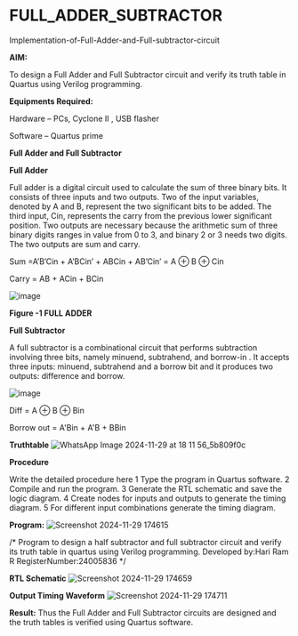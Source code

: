 # FULL_ADDER_SUBTRACTOR

Implementation-of-Full-Adder-and-Full-subtractor-circuit

**AIM:**

To design a Full Adder and Full Subtractor circuit and verify its truth table in Quartus using Verilog programming.

**Equipments Required:**

Hardware – PCs, Cyclone II , USB flasher

Software – Quartus prime

**Full Adder and Full Subtractor**

**Full Adder**

Full adder is a digital circuit used to calculate the sum of three binary bits. It consists of three inputs and two outputs. Two of the input variables, denoted by A and B, represent the two significant bits to be added. The third input, Cin, represents the carry from the previous lower significant position. Two outputs are necessary because the arithmetic sum of three binary digits ranges in value from 0 to 3, and binary 2 or 3 needs two digits. The two outputs are sum and carry.

Sum =A’B’Cin + A’BCin’ + ABCin + AB’Cin’ = A ⊕ B ⊕ Cin 

Carry = AB + ACin + BCin

![image](https://github.com/naavaneetha/FULL_ADDER_SUBTRACTOR/assets/154305477/0f30ba51-5ffb-4198-845f-18e054f675e7)

**Figure -1 FULL ADDER**

**Full Subtractor**

A full subtractor is a combinational circuit that performs subtraction involving three bits, namely minuend, subtrahend, and borrow-in . It accepts three inputs: minuend, subtrahend and a borrow bit and it produces two outputs: difference and borrow.

![image](https://github.com/naavaneetha/FULL_ADDER_SUBTRACTOR/assets/154305477/02b24f51-ab51-4304-9ad6-7b81ffc1ead5)

Diff = A ⊕ B ⊕ Bin 

Borrow out = A'Bin + A'B + BBin

**Truthtable**
![WhatsApp Image 2024-11-29 at 18 11 56_5b809f0c](https://github.com/user-attachments/assets/3a93e910-461f-4e76-8565-a18d9014d0a8)

**Procedure**

Write the detailed procedure here 1 Type the program in Quartus software. 2
Compile and run the program. 3 Generate the RTL schematic and save the logic
diagram. 4 Create nodes for inputs and outputs to generate the timing diagram. 5 For
different input combinations generate the timing diagram.


**Program:**
![Screenshot 2024-11-29 174615](https://github.com/user-attachments/assets/9ee22bc1-825a-41ca-b19c-38b9c05d3fa0)

/* Program to design a half subtractor and full subtractor circuit and verify its truth table in quartus using Verilog programming.
Developed by:Hari Ram R
RegisterNumber:24005836
*/

**RTL Schematic**
![Screenshot 2024-11-29 174659](https://github.com/user-attachments/assets/97ab4fe5-d382-4d0c-a461-30ad8b182437)

**Output Timing Waveform**
![Screenshot 2024-11-29 174711](https://github.com/user-attachments/assets/4cfc2e62-4396-41f9-b584-cba1a3419c49)

**Result:**
Thus the Full Adder and Full Subtractor circuits are designed and the truth tables is verified using Quartus software.



